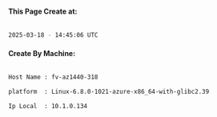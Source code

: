 
   
#### This Page Create at:

```bash

2025-03-18 - 14:45:06 UTC

```

#### Create By Machine:

```bash

Host Name : fv-az1440-318

platform  : Linux-6.8.0-1021-azure-x86_64-with-glibc2.39

Ip Local  : 10.1.0.134

```

